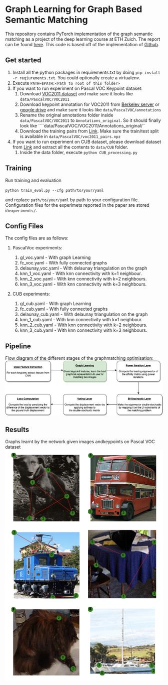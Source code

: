 # Graph Learning for Graph Based Semantic Matching

This repository contains PyTorch implementation of the graph semantic matching as a project of the deep learning course at ETH Zuich. The report can be found [here](https://github.com/daniil-777/graph-matching/blob/master/report/DeepLearning_Report.pdf). This code is based off of the implementation of [Github](https://github.com/Thinklab-SJTU/PCA-GM).


## Get started

1. Install all the python packages in requirements.txt by doing ``pip install -r reqiurements.txt``. You could optionally create a virtualenv.
1. Execute ``PATH=$PATH:<Path to root of this folder>``
1. If you want to run experiment on Pascal VOC Keypoint dataset:
    1. Download [VOC2011 dataset](http://host.robots.ox.ac.uk/pascal/VOC/voc2011/index.html) and make sure it looks like ``data/PascalVOC/VOC2011``
    1. Download keypoint annotation for VOC2011 from [Berkeley server](https://www2.eecs.berkeley.edu/Research/Projects/CS/vision/shape/poselets/voc2011_keypoints_Feb2012.tgz) or [google drive](https://drive.google.com/open?id=1D5o8rmnY1-DaDrgAXSygnflX5c-JyUWR) and make sure it looks like ``data/PascalVOC/annotations``
    1. Rename the original annotations folder inside ``data/PascalVOC/VOC2011`` to ``Annotations_original``. So it should finally look like ````data/PascalVOC/VOC2011/Annotations_original/``
    1.  Download the training pairs from [Link](https://github.com/Thinklab-SJTU/PCA-GM/raw/master/data/PascalVOC/voc2011_pairs.npz). Make sure the train/test split is available in ``data/PascalVOC/voc2011_pairs.npz``
1. If you want to run experiment on CUB dataset, please download dataset from [Link](http://www.vision.caltech.edu/visipedia/CUB-200-2011.html) and extract all the contents to ``data/CUB`` folder.
    1. Inside the data folder, execute ``python CUB_processing.py``

## Training

Run training and evaluation

``python train_eval.py --cfg path/to/your/yaml`` 

and replace ``path/to/your/yaml`` by path to your configuration file. Configuration files for the experimets reported in the paper are stored in``experiments/``.

## Config Files

The config files are as follows:
1. PascalVoc experiments:
    1. gl_voc.yaml - With graph Learning 
    1. fc_voc.yaml - With fully connected graphs
    1. delaunay_voc.yaml - With delaunay triangulation on the graph
    1. knn_1_voc.yaml - With knn connectivity with k=1 neighbour.
    1. knn_2_voc.yaml - With knn connectivity with k=2 neighbours.
    1. knn_3_voc.yaml - With knn connectivity with k=3 neighbours.

1. CUB experiments:
    1. gl_cub.yaml - With graph Learning 
    1. fc_cub.yaml - With fully connected graphs
    1. delaunay_cub.yaml - With delaunay triangulation on the graph
    1. knn_1_cub.yaml - With knn connectivity with k=1 neighbour.
    1. knn_2_cub.yaml - With knn connectivity with k=2 neighbours.
    1. knn_3_cub.yaml - With knn connectivity with k=3 neighbours.

## Pipeline
Flow diagram of the different stages of the graphmatching  optimisation:
![](media/graphmatch.png)
## Results
Graphs learnt by the network given images andkeypoints  on  Pascal  VOC  dataset
![](media/GL_pascal.png)


